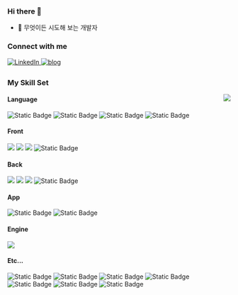 ### Hi there 👋
- 🤷 무엇이든 시도해 보는 개발자

### Connect with me  
<div align="left">
    <a href="https://www.linkedin.com/in/dhkim0319" target="_blank">
  <img src=https://img.shields.io/badge/LinkedIn-0077B5?style=for-the-badge&logo=linkedin&logoColor=white alt=LinkedIn style="margin-bottom: 5px;" />
  </a>
  <a href="https://kiss8981.github.io" target="_blank">
  <img src=https://img.shields.io/badge/blog-%2324292e.svg?&style=for-the-badge&logo=rss&logoColor=white alt=blog style="margin-bottom: 5px;" />
  </a>
</div>  

### My Skill Set
<img src="https://github-readme-stats-kiss8981.vercel.app/api?username=kiss8981&show_icons=true&count_private=true&hide_border=true" align="right" />

<h4 align="left"><b>Language</b></h4>
<p align="left">
  <img alt="Static Badge" src="https://img.shields.io/badge/Typescript-3178C6?style=flat&logo=typescript&logoColor=white">
  <img alt="Static Badge" src="https://img.shields.io/badge/C%23-512BD4?style=flat&logo=csharp&logoColor=white">
  <img alt="Static Badge" src="https://img.shields.io/badge/Python-3776AB?style=flat&logo=python&logoColor=white">
  <img alt="Static Badge" src="https://img.shields.io/badge/Java-%23007396?style=flat">
</p>


<h4 align="left"><b>Front</b></h4>
<p align="left">
  <img src="https://img.shields.io/badge/Next.js-000000?style=flat&logo=Next.js&logoColor=white"/>
  <img src="https://img.shields.io/badge/React-61DAFB?style=flat&logo=React&logoColor=black"/>
  <img src="https://img.shields.io/badge/Tailwind CSS-06B6D4?style=flat&logo=Tailwind CSS&logoColor=white"/>
  <img alt="Static Badge" src="https://img.shields.io/badge/Figma-F24E1E?style=flat&logo=figma&logoColor=white">
</p>

<h4 align="left"><b>Back</b></h4>
<p align="left">
  <img src="https://img.shields.io/badge/NodeJS-339933?style=flat&logo=nodedotjs&logoColor=white"/>
  <img src="https://img.shields.io/badge/NestJS-E0234E?style=flat&logo=nestjs&logoColor=white"/>
  <img src="https://img.shields.io/badge/Express-000000?style=flat&logo=express&logoColor=white">
  <img alt="Static Badge" src="https://img.shields.io/badge/Spring-6DB33F?style=flat&logo=spring&logoColor=white">
</p>

<h4 align="left"><b>App</b></h4>
<p align="left">
  <img alt="Static Badge" src="https://img.shields.io/badge/React%20Native-61DAFB?style=flat&logo=react&logoColor=black">
  <img alt="Static Badge" src="https://img.shields.io/badge/Expo-000020?style=flat&logo=expo&logoColor=white">
</p>

<h4 align="left"><b>Engine</b></h4>
<p align="left">
  <img src="https://img.shields.io/badge/Unity-000000?style=flat&logo=unity&logoColor=white"/>
</p>

<h4 align="left"><b>Etc...</b></h4>
<p align="left">
  <img alt="Static Badge" src="https://img.shields.io/badge/Docker-2496ED?style=flat&logo=docker&logoColor=white">
  <img alt="Static Badge" src="https://img.shields.io/badge/Github%20Actions-2088FF?style=flat&logo=githubactions&logoColor=white">
  <img alt="Static Badge" src="https://img.shields.io/badge/Gitlab-FC6D26?style=flat&logo=gitlab&logoColor=white">
  <img alt="Static Badge" src="https://img.shields.io/badge/Vercel-black?style=flat&logo=vercel">
  <img alt="Static Badge" src="https://img.shields.io/badge/AWS%20Lambda-FF9900?style=flat&logo=awslambda&logoColor=black">
  <img alt="Static Badge" src="https://img.shields.io/badge/AWS-FF9900?style=flat&logo=amazonaws&logoColor=black">
  <img alt="Static Badge" src="https://img.shields.io/badge/Linux-FCC624?style=flat&logo=linux&logoColor=black">
</p>

